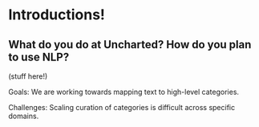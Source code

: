 
# Introductions!

## What do you do at Uncharted? How do you plan to use NLP?

(stuff here!)

Goals: We are working towards mapping text to high-level categories.

Challenges: Scaling curation of categories is difficult across specific domains.





